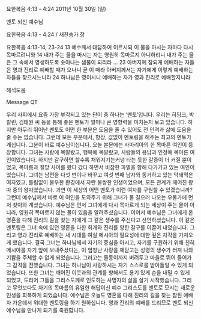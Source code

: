 요한복음 4:13 - 4:24 
2011년 10월 30일 (일)

멘토 되신 예수님



요한복음 4:13 - 4:24 / 새찬송가  장


요한복음 4:13-14, 23-24
13 예수께서 대답하여 이르시되 이 물을 마시는 자마다 다시 목마르려니와
14 내가 주는 물을 마시는 자는 영원히 목마르지 아니하리니 내가 주는 물은 그 속에서 영생하도록 솟아나는 샘물이 되리라 … 
23 아버지께 참되게 예배하는 자들은 영과 진리로 예배할 때가 오나니 곧 이 때라 아버지께서는 자기에게 이렇게 예배하는 자들을 찾으시느니라
24 하나님은 영이시니 예배하는 자가 영과 진리로 예배할지니라

해석도움





Message QT

우리 사회에서 요즘 가장 부각되고 있는 단어 중 하나는 ‘멘토’입니다. 우리는 히딩크, 박칼린, 김태원 씨 등을 통해 좋은 멘토가 얼마나 큰 영향력을 미치는지 보고 있습니다. 하지만 아무리 뛰어난 멘토도 어떤 한 부분은 도움을 줄 수 있어도 전 인격과 삶에 도움을 줄 수는 없습니다. 그런데 모든 부분에서, 항상, 값없이 멘토링을 해주는 최고의 멘토가 계십니다. 그분이 바로 예수님이십니다.
오늘 본문에는 사마리아의 한 목마른 여인이 등장합니다. 그녀는 사랑에 목말랐고, 행복에 목말랐고, 사람들의 용납과 인정에 목마른 여인이었습니다. 하지만 갈구하면 할수록 채워지기는커녕 타는 듯한 갈증이 더 커질 뿐이었고, 목마름과 절망 사이를 왔다 갔다 하면서 비참한 파멸을 향해 다가가고 있는 여인이었습니다. 그녀는 남편을 다섯 번이나 바꾸고 여섯 번째 남자와 동거하고 있는 막돼먹은 여자였고, 틀림없이 불우한 환경에서 자란 불쌍한 인생이었으며, 모든 관계가 깨어진 왕따 중의 왕따였습니다.
과연 이 세상의 어떤 멘토가 이런 여자를 구원할 수 있겠습니까? 그런데 예수님께서 바로 이 여인을 도와주기 위해 그녀가 물 길으러 나오는 우물가에 먼저 찾아와 계셨습니다. 예수님은 먼저 그녀에게 다시 목마르게 되는 세상이 주는 물이 아니라, 영원히 목마르지 않는 물이 있음을 알려주셨습니다. 이어서 예수님은 그녀에게 온 영혼을 다해 진리의 길을 찾는 자에게 그 같은 생수를 주신다고 선언하셨습니다. 이 같은 멘토링은 그녀 속에 있던 영혼을 다한 회개와 진리를 향한 갈구를 이끌어 내었습니다. 그리고 영과 진리로 예배하는 새 시대를 여실 메시아의 필요성에 대한 깊은 자각을 가져오게 했습니다. 결국 그녀는 하나님께서 자기의 중심을 아시고, 자기를 구원하기 위해 친히 메시아를 자기 앞에 보내주셨다는, 이 엄청난 사랑을 깨닫고는 성령의 생수가 터져 나와 기쁨을 주체할 수 없게 되었습니다. 그러고는 물동이까지 버려두고 마을로 뛰어 들어가 그 감격을 전했습니다. 그녀는 하나님이 사랑하시는 자기 스스로를 받아들일 수 있게 되었습니다.
또한 그녀는 깨어진 이웃과의 관계를 향해서도 용기 있게 손을 내밀 수 있게 되었고, 도리어 그들을 그리스도께로 인도하는 사명자의 삶을 살기 시작했습니다. 그리고 무엇보다도 자기의 목마름의 유일한 해답이신 예수 그리스도를 멘토로 모시는 새로운 인생을 회복하게 되었습니다.
예수님은 오늘도 영혼을 다해 진리의 길을 찾는 참된 예배자 가운데서 위대한 멘토링을 하기 원하십니다. 영과 진리의 예배를 드리므로 멘토 되신 예수님을 만나게 되기를 축원합니다.